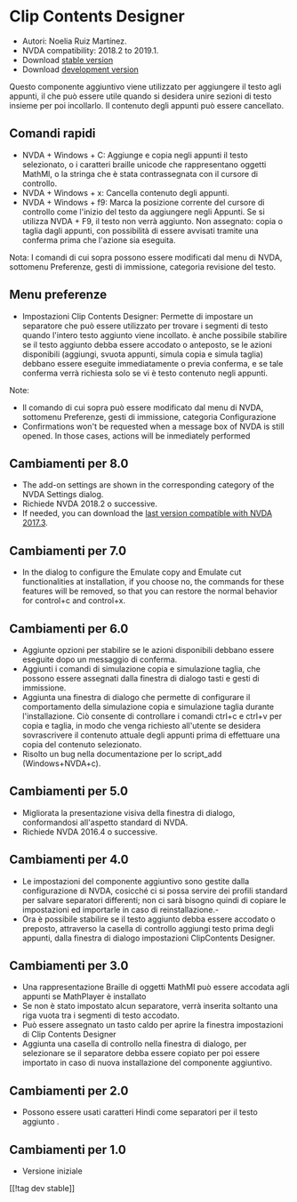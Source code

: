 # Clip Contents Designer #

*	Autori: Noelia Ruiz Martínez.
*	NVDA compatibility: 2018.2 to 2019.1.
*	Download [stable version][1]
*	Download [development version][2]

Questo componente aggiuntivo viene utilizzato per aggiungere il testo agli
appunti, il che può essere utile quando si desidera unire sezioni di testo
insieme per poi incollarlo. Il contenuto degli appunti può essere
cancellato.

## Comandi rapidi ##
*	NVDA + Windows + C: Aggiunge e copia negli appunti il testo selezionato, o
  i caratteri braille unicode che rappresentano oggetti MathMl, o la stringa
  che è stata contrassegnata con il cursore di controllo.
*	NVDA + Windows + x: Cancella contenuto degli appunti.
*	NVDA + Windows + f9: Marca la posizione corrente del cursore di controllo come l'inizio del testo da aggiungere negli Appunti. Se si utilizza NVDA + F9, il testo non verrà aggiunto.
 Non assegnato: copia o taglia dagli appunti, con possibilità di essere avvisati tramite una conferma prima che l'azione sia eseguita.


Nota: I comandi di cui sopra possono essere modificati dal menu di NVDA,
sottomenu Preferenze, gesti di immissione, categoria revisione del testo.

## Menu preferenze ##
*	Impostazioni Clip Contents Designer: Permette di impostare un separatore che può essere utilizzato per trovare i segmenti di testo quando l'intero testo aggiunto viene incollato.
è anche possibile stabilire se il testo aggiunto debba essere accodato o anteposto, se le azioni disponibili (aggiungi, svuota appunti, simula copia e simula taglia) debbano essere eseguite immediatamente o previa conferma, e se tale conferma verrà richiesta solo se vi è testo contenuto negli appunti.


Note:

*	Il comando di cui sopra può essere modificato dal menu di NVDA, sottomenu
  Preferenze, gesti di immissione, categoria Configurazione
*	Confirmations won't be requested when a message box of NVDA is still
  opened. In those cases, actions will be inmediately performed

## Cambiamenti per 8.0 ##

* The add-on settings are shown in the corresponding category of the NVDA
  Settings dialog.
* Richiede NVDA 2018.2 o successive.
* If needed, you can download the [last version compatible with NVDA
  2017.3][3].

## Cambiamenti per 7.0

* In the dialog to configure the Emulate copy and Emulate cut
  functionalities at installation, if you choose no, the commands for these
  features will be removed, so that you can restore the normal behavior for
  control+c and control+x.

## Cambiamenti per 6.0

*	 Aggiunte opzioni per stabilire se le azioni disponibili debbano essere eseguite dopo un messaggio di conferma.
*	 Aggiunti i comandi di simulazione copia e simulazione taglia, che possono essere assegnati dalla finestra di dialogo tasti e gesti di immissione.
*	 Aggiunta una finestra di dialogo che permette di configurare il comportamento della simulazione copia e simulazione taglia durante l'installazione. Ciò consente di controllare i comandi ctrl+c e ctrl+v per copia e taglia, in modo che venga richiesto all'utente se desidera sovrascrivere il contenuto attuale degli appunti prima di effettuare una copia del contenuto selezionato.
*	Risolto un bug nella documentazione per lo script_add (Windows+NVDA+c).

## Cambiamenti per 5.0 ##

*	Migliorata la presentazione visiva della finestra di dialogo,
  conformandosi all'aspetto standard di NVDA.
*	Richiede NVDA 2016.4 o successive.

## Cambiamenti per 4.0 ##
*	Le impostazioni del componente aggiuntivo sono gestite dalla
  configurazione di NVDA, cosicché ci si possa servire dei profili standard
  per salvare separatori differenti; non ci sarà bisogno quindi di copiare
  le impostazioni ed importarle in caso di reinstallazione.-
*	Ora è possibile stabilire se il testo aggiunto debba essere accodato o
  preposto, attraverso la casella di controllo aggiungi testo prima degli
  appunti, dalla finestra di dialogo impostazioni ClipContents Designer.

## Cambiamenti per 3.0 ##
*	Una rappresentazione Braille di oggetti MathMl può essere accodata agli
  appunti se MathPlayer è installato
*	Se non è stato impostato alcun separatore, verrà inserita soltanto una
  riga vuota tra i segmenti di testo accodato.
*	Può essere assegnato un tasto caldo per aprire la finestra impostazioni di
  Clip Contents Designer 
*	Aggiunta una casella di controllo nella finestra di dialogo, per
  selezionare se il separatore debba essere copiato per poi essere importato
  in caso di nuova installazione del componente aggiuntivo.

## Cambiamenti per 2.0 ##
*	Possono essere usati caratteri Hindi come separatori per il testo aggiunto
  .

## Cambiamenti per 1.0 ##
*	Versione iniziale


[[!tag dev stable]]

[1]: https://addons.nvda-project.org/files/get.php?file=ccd

[2]: https://addons.nvda-project.org/files/get.php?file=ccd-dev

[3]: https://addons.nvda-project.org/files/get.php?file=ccd-o
